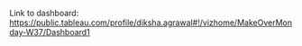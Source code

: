 Link to dashboard: https://public.tableau.com/profile/diksha.agrawal#!/vizhome/MakeOverMonday-W37/Dashboard1
